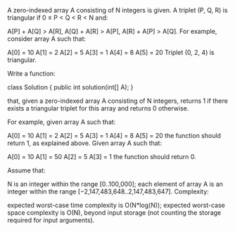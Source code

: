 A zero-indexed array A consisting of N integers is given. A triplet (P, Q, R) is triangular if 0 ≤ P < Q < R < N and:

A[P] + A[Q] > A[R],
A[Q] + A[R] > A[P],
A[R] + A[P] > A[Q].
For example, consider array A such that:

  A[0] = 10    A[1] = 2    A[2] = 5
  A[3] = 1     A[4] = 8    A[5] = 20
Triplet (0, 2, 4) is triangular.

Write a function:

class Solution { public int solution(int[] A); }

that, given a zero-indexed array A consisting of N integers, returns 1 if there exists a triangular triplet for this array and returns 0 otherwise.

For example, given array A such that:

  A[0] = 10    A[1] = 2    A[2] = 5
  A[3] = 1     A[4] = 8    A[5] = 20
the function should return 1, as explained above. Given array A such that:

  A[0] = 10    A[1] = 50    A[2] = 5
  A[3] = 1
the function should return 0.

Assume that:

N is an integer within the range [0..100,000];
each element of array A is an integer within the range [−2,147,483,648..2,147,483,647].
Complexity:

expected worst-case time complexity is O(N*log(N));
expected worst-case space complexity is O(N), beyond input storage (not counting the storage required for input arguments).